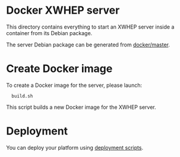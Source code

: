 Docker XWHEP server
===================

This directory contains everything to start an XWHEP server inside a container from its Debian package.

The server Debian package can be generated from [docker/master](../master).

# Create Docker image

To create a Docker image for the server, please launch:
```
  build.sh
```

This script builds a new Docker image for the XWHEP server.

# Deployment

You can deploy your platform using [deployment scripts](../deployment/).
